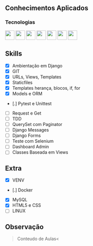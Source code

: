 ##  Conhecimentos Aplicados

### Tecnologias
<div>
	<img src="https://cdn.jsdelivr.net/gh/devicons/devicon/icons/python/python-original.svg" width="30px"/>
	<img src="https://cdn.jsdelivr.net/gh/devicons/devicon/icons/mysql/mysql-original-wordmark.svg" width="30px"/>
	<img src="https://avatars.githubusercontent.com/u/983927?s=200&v=4" width="30px"/>
	<img src="https://cdn.jsdelivr.net/gh/devicons/devicon/icons/django/django-plain-wordmark.svg" width="30px"/>
	<img src="https://cdn.jsdelivr.net/gh/devicons/devicon/icons/html5/html5-original.svg" width="30px"/>
	<img src="https://upload.wikimedia.org/wikipedia/commons/6/62/CSS3_logo.svg" width="30px"/>
	<img src="https://cdn.jsdelivr.net/gh/devicons/devicon/icons/docker/docker-original.svg" width="30px"/>
</div>


## Skills
- [x] Ambientação em Django
- [x] GIT
- [x] URLs, Views, Templates
- [x] Staticfiles
- [x] Templates herança, blocos, if, for
- [x] Models e ORM
- [.] Pytest e Unittest
- [ ] Request e Get
- [ ] TDD
- [ ] QuerySet com Paginator
- [ ] Django Messages
- [ ] Django Forms
- [ ] Teste com Selenium
- [ ] Dashboard Admin
- [ ] Classes Baseada em Views

## Extra
- [x] VENV
- [.] Docker
- [X] MySQL
- [X] HTML5 e CSS
- [ ] LINUX

## Observação
>Conteudo de Aulas<